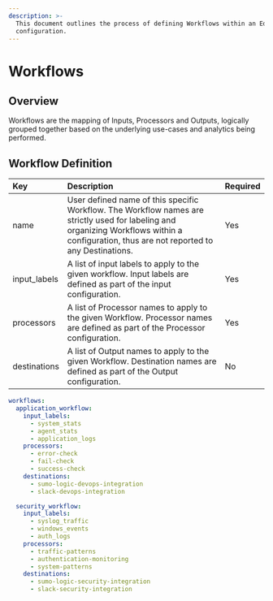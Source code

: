```yaml
---
description: >-
  This document outlines the process of defining Workflows within an Edge Delta
  configuration.
---
```


# Workflows

## Overview

Workflows are the mapping of Inputs, Processors and Outputs, logically grouped together based on the underlying use-cases and analytics being performed.

## Workflow Definition

| Key | Description | Required |
| :--- | :--- | :--- |
| name | User defined name of this specific Workflow. The Workflow names are strictly used for labeling and organizing Workflows within a configuration, thus are not reported to any Destinations.  | Yes |
| input\_labels | A list of input labels to apply to the given workflow. Input labels are defined as part of the input configuration.  | Yes |
| processors | A list of Processor names to apply to the given Workflow. Processor names are defined as part of the Processor configuration.  | Yes |
| destinations | A list of Output names to apply to the given Workflow. Destination names are defined as part of the Output configuration.  | No |

```yaml
workflows:
  application_workflow:
    input_labels:
      - system_stats
      - agent_stats
      - application_logs
    processors:
      - error-check
      - fail-check
      - success-check
    destinations:
      - sumo-logic-devops-integration
      - slack-devops-integration

  security_workflow:
    input_labels:
      - syslog_traffic
      - windows_events
      - auth_logs
    processors:
      - traffic-patterns
      - authentication-monitoring
      - system-patterns
    destinations:
      - sumo-logic-security-integration
      - slack-security-integration
```


